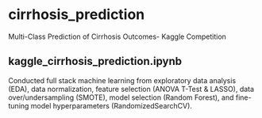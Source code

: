 # cirrhosis_prediction
Multi-Class Prediction of Cirrhosis Outcomes- Kaggle Competition

## kaggle_cirrhosis_prediction.ipynb
Conducted full stack machine learning from exploratory data analysis (EDA), data normalization, feature selection (ANOVA T-Test & LASSO), data over/undersampling (SMOTE), model selection (Random Forest), and fine-tuning model hyperparameters (RandomizedSearchCV).
